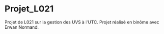 Projet_L021
===========

Projet de L021 sur la gestion des UVS à l'UTC. Projet réalisé en binôme avec Erwan Normand. 
